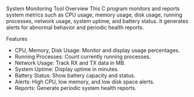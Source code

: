 System Monitoring Tool
Overview
This C program monitors and reports system metrics such as CPU usage, memory usage, disk usage, running processes, network usage, system uptime, and battery status. It generates alerts for abnormal behavior and periodic health reports.

Features
- CPU, Memory, Disk Usage: Monitor and display usage percentages.
- Running Processes: Count currently running processes.
- Network Usage: Track RX and TX data in MB.
- System Uptime: Display uptime in minutes.
- Battery Status: Show battery capacity and status.
- Alerts: High CPU, low memory, and low disk space alerts.
- Reports: Generate periodic system health reports.
